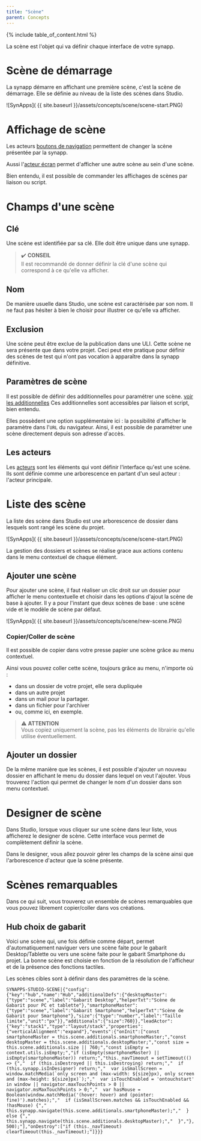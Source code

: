 ```yaml
---
title: "Scène"
parent: Concepts
---
```

{% include table_of_content.html %}


La scène est l'objet qui va définir chaque interface de votre synapp.

# Scène de démarrage
La synapp démarre en affichant une première scène, c'est la scène de démarrage. Elle se définie au niveau de la liste des scènes dans Studio.

![SynApps]( {{ site.baseurl }}/assets/concepts/scene/scene-start.PNG)

# Affichage de scène

Les acteurs [boutons de navigation](./actor-types/input-nav-button.md) permettent de changer la scène présentée par la synapp.

Aussi l'[acteur écran](./actor-types/display-screen.md) permet d'afficher une autre scène au sein d'une scène.

Bien entendu, il est possible de commander les affichages de scènes par liaison ou script.

# Champs d'une scène

## Clé

Une scène est identifiée par sa clé. Elle doit être unique dans une synapp.

> ✔️ **CONSEIL**<br>
Il est recommandé de donner définir la clé d'une scène qui correspond à ce qu'elle va afficher.

## Nom

De manière usuelle dans Studio, une scène est caractérisée par son nom. Il ne faut pas hésiter à bien le choisir pour illustrer ce qu'elle va afficher.

## Exclusion

Une scène peut être exclue de la publication dans une ULI. Cette scène ne sera présente que dans votre projet. Ceci peut etre pratique pour définir des scènes de test qui n'ont pas vocation à apparaître dans la synapp définitive.

## Paramètres de scène

Il est possible de définir des additionnelles pour paramétrer une scène. [voir les additionnelles](./additionals.md)
Ces additionnelles sont accessibles par liaison et script, bien entendu.

Elles possèdent une option supplémentaire ici : la possibilité d'afficher le paramètre dans l'`URL` du navigateur. Ainsi, il est possible de paramétrer une scène directement depuis son adresse d'accès.

## Les acteurs

Les [acteurs](./actor/index.md) sont les éléments qui vont définir l'interface qu'est une scène. Ils sont définie comme une arborescence en partant d'un seul acteur : l'acteur principale.

# Liste des scène

La liste des scène dans Studio est une arborescence de dossier dans lesquels sont rangé les scène du projet.

![SynApps]( {{ site.baseurl }}/assets/concepts/scene/scene-start.PNG)

La gestion des dossiers et scènes se réalise grace aux actions contenu dans le menu contextuel de chaque élément.

## Ajouter une scène

Pour ajouter une scène, il faut réaliser un clic droit sur un dossier pour afficher le menu contextuelle et choisir dans les options d'ajout la scène de base à ajouter.
Il y a pour l'instant que deux scènes de base : une scène vide et le modèle de scène par défaut.

![SynApps]( {{ site.baseurl }}/assets/concepts/scene/new-scene.PNG)

### Copier/Coller de scène

Il est possible de copier dans votre presse papier une scène grâce au menu contextuel.

Ainsi vous pouvez coller cette scène, toujours grâce au menu, n'importe où :
- dans un dossier de votre projet, elle sera dupliquée
- dans un autre projet
- dans un mail pour la partager.
- dans un fichier pour l'archiver
- ou, comme ici, en exemple.

> ⚠️ **ATTENTION**<br>
> Vous copiez uniquement la scène, pas les éléments de librairie qu'elle utilise éventuellement.

## Ajouter un dossier

De la même manière que les scènes, il est possible d'ajouter un nouveau dossier en affichant le menu du dossier dans lequel on veut l'ajouter.
Vous trouverez l'action qui permet de changer le nom d'un dossier dans son menu contextuel.

# Designer de scène

Dans Studio, lorsque vous cliquer sur une scène dans leur liste, vous afficherez le designer de scène. Cette interface vous permet de complètement définir la scène.

Dans le designer, vous allez pouvoir gérer les champs de la scène ainsi que l'arborescence d'acteur que la scène présente.

# Scènes remarquables

Dans ce qui suit, vous trouverez un ensemble de scènes remarquables que vous pouvez librement copier/coller dans vos créations.

## Hub choix de gabarit
Voici une scène qui, une fois définie comme départ, permet d'automatiquement naviguer vers une scène faite pour le gabarit Desktop/Tablette ou vers une scène faite pour le gabarit Smartphone du projet. La bonne scène est choisie en fonction de la résolution de l'afficheur et de la présence des fonctions tactiles.

Les scènes cibles sont à définir dans des paramètres de la scène.



```text
SYNAPPS-STUDIO-SCENE|{"config":{"key":"hub","name":"Hub","additionalDefs":{"desktopMaster":{"type":"scene","label":"Gabarit Desktop","helperTxt":"Scène de Gabarit pour PC et tablette"},"smartphoneMaster":{"type":"scene","label":"Gabarit Smartphone","helperTxt":"Scène de Gabarit pour Smartphone"},"size":{"type":"number","label":"Taille limite","unit":"px"}},"additionals":{"size":760}},"leadActor":{"key":"stack1","type":"layout/stack","properties":{"verticalAlignment":"expand"},"events":{"onInit":["const smartphoneMaster = this.scene.additionals.smartphoneMaster;","const desktopMaster = this.scene.additionals.desktopMaster;","const size = this.scene.additionals.size || 760;","const isEmpty = context.utils.isEmpty;","if (isEmpty(smartphoneMaster) || isEmpty(smartphoneMaster)) return;","this._navTimeout = setTimeout(() => {","  if (this.isDestroyed || this.isDestroying) return;","  if (this.synapp.isInDesigner) return;","  var isSmallScreen = window.matchMedia(`only screen and (max-width: ${size}px), only screen and (max-height: ${size}px)`);","  var isTouchEnabled = 'ontouchstart' in window || navigator.maxTouchPoints > 0 || navigator.msMaxTouchPoints > 0;","  var hasMouse = Boolean(window.matchMedia('(hover: hover) and (pointer: fine)').matches);","  if (isSmallScreen.matches && isTouchEnabled && !hasMouse) {","    this.synapp.navigate(this.scene.additionals.smartphoneMaster);","  } else {","    this.synapp.navigate(this.scene.additionals.desktopMaster);","  }","}, 500);"],"onDestroy":["if (this._navTimeout) clearTimeout(this._navTimeout);"]}}}
```
